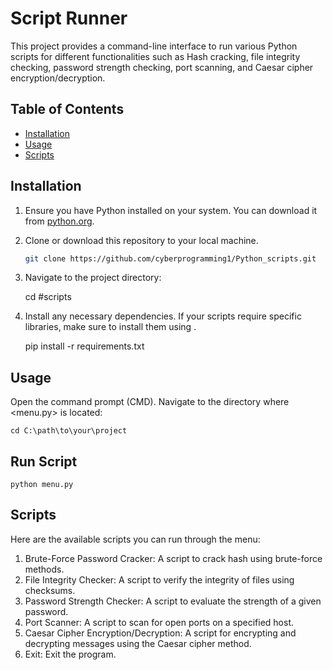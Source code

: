 # Script Runner

This project provides a command-line interface to run various Python scripts for different functionalities such as Hash cracking, file integrity checking, password strength checking, port scanning, and Caesar cipher encryption/decryption.

## Table of Contents

- [Installation](#installation)
- [Usage](#usage)
- [Scripts](#scripts)



## Installation

1. Ensure you have Python installed on your system. You can download it from [python.org](https://www.python.org/downloads/).

2. Clone or download this repository to your local machine.

   ```bash
   git clone https://github.com/cyberprogramming1/Python_scripts.git

3. Navigate to the project directory:

    cd <project-directory> #scripts

4. Install any necessary dependencies. If your scripts require specific libraries, make sure to install them using <pip>.
     
     pip install -r requirements.txt

## Usage
Open the command prompt (CMD).
Navigate to the directory where <menu.py> is located:

    cd C:\path\to\your\project

## Run Script
    python menu.py

## Scripts
Here are the available scripts you can run through the menu:

1. Brute-Force Password Cracker: A script to crack hash using brute-force methods.
2. File Integrity Checker: A script to verify the integrity of files using checksums.
3. Password Strength Checker: A script to evaluate the strength of a given password.
4. Port Scanner: A script to scan for open ports on a specified host.
5. Caesar Cipher Encryption/Decryption: A script for encrypting and decrypting messages using the Caesar cipher method.
6. Exit: Exit the program.


